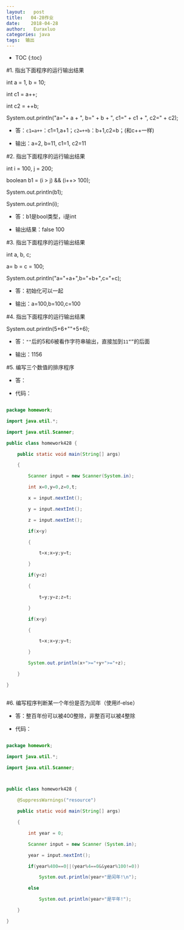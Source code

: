 ```yaml
---
layout:   post          
title:   04-28作业 
date:    2018-04-28       
author:   Euraxluo           
categories: java
tags:  输出
---
```

* TOC
{:toc}



#1.	指出下面程序的运行输出结果

 int a = 1, b = 10;



 int c1 = a++; 



 int c2 = ++b; 



 System.out.println("a="+ a + ", b=" + b + ", c1=" + c1 + ", c2=" + c2);



+ 答：`c1=a++`：c1=1,a+1；`c2=++b`：b+1,c2=b；(和c++一样)

+ 输出：a=2, b=11, c1=1, c2=11







#2.	指出下面程序的运行输出结果



int i = 100, j = 200;



boolean b1 = (i > j) && (i++> 100);



System.out.println(b1); 



System.out.println(i);



+ 答：b1是bool类型，i是int

+ 输出结果：false	100







#3.	指出下面程序的运行输出结果



int a, b, c;



a= b = c = 100;  



System.out.println("a="+a+",b="+b+",c="+c);



+ 答：初始化可以一起

+ 输出：a=100,b=100,c=100



     







#4.	指出下面程序的运行输出结果



System.out.println(5+6+""+5+6);



+ 答：`""`后的5和6被看作字符串输出，直接加到`11“”`的后面

+ 输出：1156





#5.	编写三个数值的排序程序



+ 答：

+ 代码：

```java

package homework;

import java.util.*;

import java.util.Scanner;

public class homework428 {

	public static void main(String[] args)

	{

		Scanner input = new Scanner(System.in);

		int x=0,y=0,z=0,t;

		x = input.nextInt();

		y = input.nextInt();

		z = input.nextInt(); 

	    if(x<y)

	    {

	        t=x;x=y;y=t;

	    }

	    if(y<z) 

	    {

	        t=y;y=z;z=t;

	    }

	    if(x<y)

	    {

	        t=x;x=y;y=t;

	    }

	    System.out.println(x+">="+y+">="+z);

	}

}



```







#6.	编写程序判断某一个年份是否为闰年（使用if-else）



+ 答：整百年份可以被400整除，非整百可以被4整除

+ 代码：

```java

package homework;

import java.util.*;

import java.util.Scanner;



public class homework428 {

	@SuppressWarnings("resource")

	public static void main(String[] args)

	{

		int year = 0;

		Scanner input = new Scanner (System.in);

		year = input.nextInt();

	    if(year%400==0||(year%4==0&&year%100!=0))

	    	System.out.println(year+"是闰年!\n");

	    else

	    	System.out.println(year+"是平年!"); 

	}

}



```
